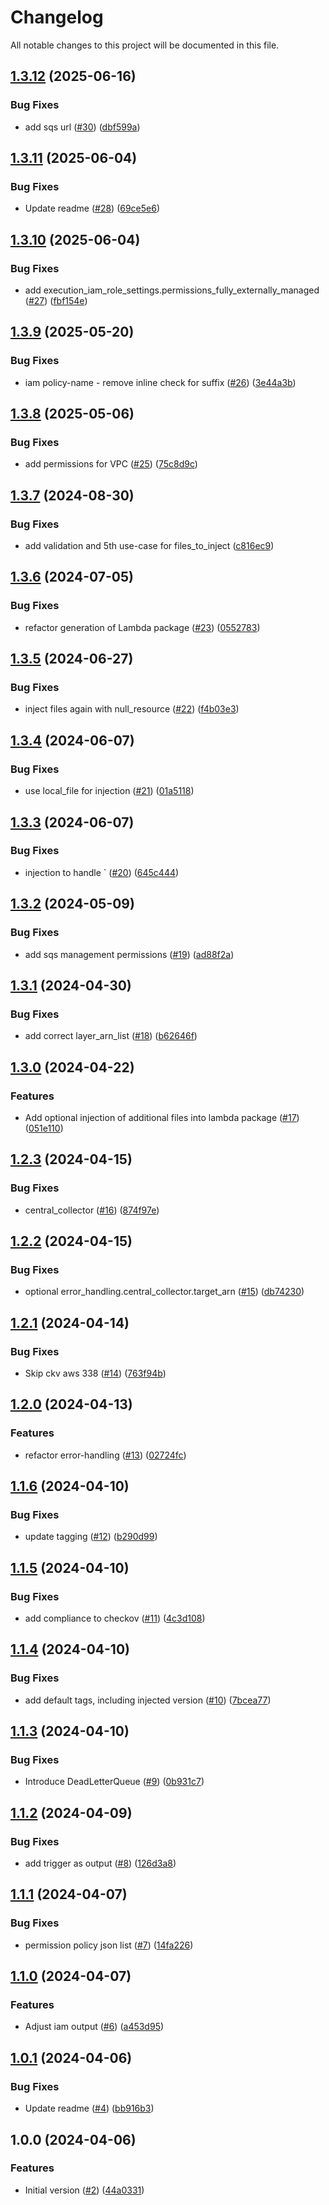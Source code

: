 # Changelog

All notable changes to this project will be documented in this file.

## [1.3.12](https://github.com/acai-consulting/terraform-aws-lambda/compare/1.3.11...1.3.12) (2025-06-16)


### Bug Fixes

* add sqs url ([#30](https://github.com/acai-consulting/terraform-aws-lambda/issues/30)) ([dbf599a](https://github.com/acai-consulting/terraform-aws-lambda/commit/dbf599a3d97555ff387d2e2c8ff100763e5c169f))

## [1.3.11](https://github.com/acai-consulting/terraform-aws-lambda/compare/1.3.10...1.3.11) (2025-06-04)


### Bug Fixes

* Update readme ([#28](https://github.com/acai-consulting/terraform-aws-lambda/issues/28)) ([69ce5e6](https://github.com/acai-consulting/terraform-aws-lambda/commit/69ce5e654bede4048806ac2b3251ac54d848c124))

## [1.3.10](https://github.com/acai-consulting/terraform-aws-lambda/compare/1.3.9...1.3.10) (2025-06-04)


### Bug Fixes

* add execution_iam_role_settings.permissions_fully_externally_managed ([#27](https://github.com/acai-consulting/terraform-aws-lambda/issues/27)) ([fbf154e](https://github.com/acai-consulting/terraform-aws-lambda/commit/fbf154ec136ec28bf51734840393e4a975aa1164))

## [1.3.9](https://github.com/acai-consulting/terraform-aws-lambda/compare/1.3.8...1.3.9) (2025-05-20)


### Bug Fixes

* iam policy-name - remove inline check for suffix ([#26](https://github.com/acai-consulting/terraform-aws-lambda/issues/26)) ([3e44a3b](https://github.com/acai-consulting/terraform-aws-lambda/commit/3e44a3b4be0ea4d8840f9c380ed2626c45988624))

## [1.3.8](https://github.com/acai-consulting/terraform-aws-lambda/compare/1.3.7...1.3.8) (2025-05-06)


### Bug Fixes

* add permissions for VPC ([#25](https://github.com/acai-consulting/terraform-aws-lambda/issues/25)) ([75c8d9c](https://github.com/acai-consulting/terraform-aws-lambda/commit/75c8d9c1676e358bbec497cffe717dff70ad8558))

## [1.3.7](https://github.com/acai-consulting/terraform-aws-lambda/compare/1.3.6...1.3.7) (2024-08-30)


### Bug Fixes

* add validation and 5th use-case for files_to_inject ([c816ec9](https://github.com/acai-consulting/terraform-aws-lambda/commit/c816ec9b48852cb46b77500126a7d6c4039faf87))

## [1.3.6](https://github.com/acai-consulting/terraform-aws-lambda/compare/1.3.5...1.3.6) (2024-07-05)


### Bug Fixes

* refactor generation of Lambda package ([#23](https://github.com/acai-consulting/terraform-aws-lambda/issues/23)) ([0552783](https://github.com/acai-consulting/terraform-aws-lambda/commit/0552783eb17ad239ae0c58115c3971e6540c5695))

## [1.3.5](https://github.com/acai-consulting/terraform-aws-lambda/compare/1.3.4...1.3.5) (2024-06-27)


### Bug Fixes

* inject files again with null_resource  ([#22](https://github.com/acai-consulting/terraform-aws-lambda/issues/22)) ([f4b03e3](https://github.com/acai-consulting/terraform-aws-lambda/commit/f4b03e3cd8f3a55ab09b252d7626a954e4c8f737))

## [1.3.4](https://github.com/acai-consulting/terraform-aws-lambda/compare/1.3.3...1.3.4) (2024-06-07)


### Bug Fixes

* use local_file for injection ([#21](https://github.com/acai-consulting/terraform-aws-lambda/issues/21)) ([01a5118](https://github.com/acai-consulting/terraform-aws-lambda/commit/01a5118f50476481dd4556d6585117e44caffae9))

## [1.3.3](https://github.com/acai-consulting/terraform-aws-lambda/compare/1.3.2...1.3.3) (2024-06-07)


### Bug Fixes

* injection to handle ` ([#20](https://github.com/acai-consulting/terraform-aws-lambda/issues/20)) ([645c444](https://github.com/acai-consulting/terraform-aws-lambda/commit/645c4444ca26be839cf6ca2219740aebd102b0e1))

## [1.3.2](https://github.com/acai-consulting/terraform-aws-lambda/compare/1.3.1...1.3.2) (2024-05-09)


### Bug Fixes

* add sqs management permissions ([#19](https://github.com/acai-consulting/terraform-aws-lambda/issues/19)) ([ad88f2a](https://github.com/acai-consulting/terraform-aws-lambda/commit/ad88f2a205674f5419fb2d09c665d0ac1ba644dd))

## [1.3.1](https://github.com/acai-consulting/terraform-aws-lambda/compare/1.3.0...1.3.1) (2024-04-30)


### Bug Fixes

* add correct layer_arn_list ([#18](https://github.com/acai-consulting/terraform-aws-lambda/issues/18)) ([b62646f](https://github.com/acai-consulting/terraform-aws-lambda/commit/b62646f713324099391f743f3fe09c92ca29491e))

## [1.3.0](https://github.com/acai-consulting/terraform-aws-lambda/compare/1.2.3...1.3.0) (2024-04-22)


### Features

* Add optional injection of additional files into lambda package ([#17](https://github.com/acai-consulting/terraform-aws-lambda/issues/17)) ([051e110](https://github.com/acai-consulting/terraform-aws-lambda/commit/051e1103ccefdd192e3d7c7676f40ba6324a6192))

## [1.2.3](https://github.com/acai-consulting/terraform-aws-lambda/compare/1.2.2...1.2.3) (2024-04-15)


### Bug Fixes

* central_collector ([#16](https://github.com/acai-consulting/terraform-aws-lambda/issues/16)) ([874f97e](https://github.com/acai-consulting/terraform-aws-lambda/commit/874f97e0c2e174d20141f7fe158143f4aa28df08))

## [1.2.2](https://github.com/acai-consulting/terraform-aws-lambda/compare/1.2.1...1.2.2) (2024-04-15)


### Bug Fixes

* optional error_handling.central_collector.target_arn ([#15](https://github.com/acai-consulting/terraform-aws-lambda/issues/15)) ([db74230](https://github.com/acai-consulting/terraform-aws-lambda/commit/db7423060029d02e7d80f3ee24798c15ba41856f))

## [1.2.1](https://github.com/acai-consulting/terraform-aws-lambda/compare/1.2.0...1.2.1) (2024-04-14)


### Bug Fixes

* Skip ckv aws 338 ([#14](https://github.com/acai-consulting/terraform-aws-lambda/issues/14)) ([763f94b](https://github.com/acai-consulting/terraform-aws-lambda/commit/763f94ba279c614b0bb145f66ddf5e027e4d828f))

## [1.2.0](https://github.com/acai-consulting/terraform-aws-lambda/compare/1.1.6...1.2.0) (2024-04-13)


### Features

* refactor error-handling  ([#13](https://github.com/acai-consulting/terraform-aws-lambda/issues/13)) ([02724fc](https://github.com/acai-consulting/terraform-aws-lambda/commit/02724fc03bb86eeeeece04a855bf2a45aaff1300))

## [1.1.6](https://github.com/acai-consulting/terraform-aws-lambda/compare/1.1.5...1.1.6) (2024-04-10)


### Bug Fixes

* update tagging ([#12](https://github.com/acai-consulting/terraform-aws-lambda/issues/12)) ([b290d99](https://github.com/acai-consulting/terraform-aws-lambda/commit/b290d99d467a987773fb3b9dc2f1147b1dbcfb06))

## [1.1.5](https://github.com/acai-consulting/terraform-aws-lambda/compare/1.1.4...1.1.5) (2024-04-10)


### Bug Fixes

* add compliance to checkov ([#11](https://github.com/acai-consulting/terraform-aws-lambda/issues/11)) ([4c3d108](https://github.com/acai-consulting/terraform-aws-lambda/commit/4c3d10865afdd0f6b478464f40236dcd1a7d6e10))

## [1.1.4](https://github.com/acai-consulting/terraform-aws-lambda/compare/1.1.3...1.1.4) (2024-04-10)


### Bug Fixes

* add default tags, including injected version ([#10](https://github.com/acai-consulting/terraform-aws-lambda/issues/10)) ([7bcea77](https://github.com/acai-consulting/terraform-aws-lambda/commit/7bcea773b6e61030a1947cf305b219acb24a2777))

## [1.1.3](https://github.com/acai-consulting/terraform-aws-lambda/compare/1.1.2...1.1.3) (2024-04-10)


### Bug Fixes

* Introduce DeadLetterQueue ([#9](https://github.com/acai-consulting/terraform-aws-lambda/issues/9)) ([0b931c7](https://github.com/acai-consulting/terraform-aws-lambda/commit/0b931c73f82aacf8c559bfac49bcd7a1cab72253))

## [1.1.2](https://github.com/acai-consulting/terraform-aws-lambda/compare/1.1.1...1.1.2) (2024-04-09)


### Bug Fixes

* add trigger as output ([#8](https://github.com/acai-consulting/terraform-aws-lambda/issues/8)) ([126d3a8](https://github.com/acai-consulting/terraform-aws-lambda/commit/126d3a8aee9c352c52d9739b6ce4e0c9f4c10d51))

## [1.1.1](https://github.com/acai-consulting/terraform-aws-lambda/compare/1.1.0...1.1.1) (2024-04-07)


### Bug Fixes

* permission policy json list ([#7](https://github.com/acai-consulting/terraform-aws-lambda/issues/7)) ([14fa226](https://github.com/acai-consulting/terraform-aws-lambda/commit/14fa226813997bb32173645d3f250a1f45b7dbd1))

## [1.1.0](https://github.com/acai-consulting/terraform-aws-lambda/compare/1.0.1...1.1.0) (2024-04-07)


### Features

* Adjust iam output ([#6](https://github.com/acai-consulting/terraform-aws-lambda/issues/6)) ([a453d95](https://github.com/acai-consulting/terraform-aws-lambda/commit/a453d95079b4742aa5035bb695f86de0b3581f42))

## [1.0.1](https://github.com/acai-consulting/terraform-aws-lambda/compare/1.0.0...1.0.1) (2024-04-06)


### Bug Fixes

* Update readme ([#4](https://github.com/acai-consulting/terraform-aws-lambda/issues/4)) ([bb916b3](https://github.com/acai-consulting/terraform-aws-lambda/commit/bb916b30c945ece74f2131c05aab5c799879107f))

## 1.0.0 (2024-04-06)


### Features

* Initial version ([#2](https://github.com/acai-consulting/terraform-aws-lambda/issues/2)) ([44a0331](https://github.com/acai-consulting/terraform-aws-lambda/commit/44a033199aecd5fe2f8d5ebf19361855a465c19e))
